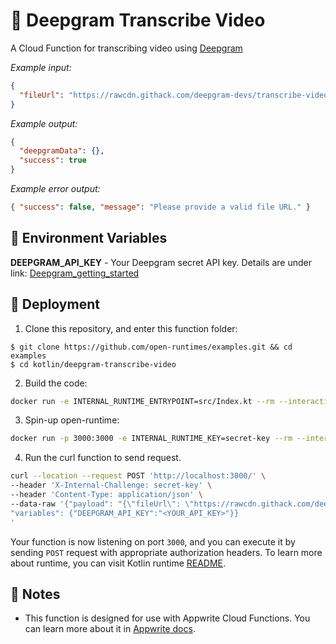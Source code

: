 # 🧹 Deepgram Transcribe Video

A Cloud Function for transcribing video using [Deepgram](https://deepgram.com/)

_Example input:_

```json
{
  "fileUrl": "https://rawcdn.githack.com/deepgram-devs/transcribe-videos/62fc7769d6e2bf38e420ee5224060922af4546f7/deepgram.mp4"
}
```

_Example output:_

```json
{
  "deepgramData": {},
  "success": true
}
```

_Example error output:_

```json
{ "success": false, "message": "Please provide a valid file URL." }
```

## 📝 Environment Variables

**DEEPGRAM_API_KEY** - Your Deepgram secret API key.
Details are under link: [Deepgram_getting_started](https://developers.deepgram.com/documentation/getting-started/)

## 🚀 Deployment

1. Clone this repository, and enter this function folder:

```
$ git clone https://github.com/open-runtimes/examples.git && cd examples
$ cd kotlin/deepgram-transcribe-video
```

2. Build the code:

```bash
docker run -e INTERNAL_RUNTIME_ENTRYPOINT=src/Index.kt --rm --interactive --tty --volume $PWD:/usr/code openruntimes/kotlin:v2-1.6 sh /usr/local/src/build.sh
```

3. Spin-up open-runtime:

```bash
docker run -p 3000:3000 -e INTERNAL_RUNTIME_KEY=secret-key --rm --interactive --tty --volume $PWD/code.tar.gz:/tmp/code.tar.gz:ro openruntimes/kotlin:v2-1.6 sh /usr/local/src/start.sh
```

4. Run the curl function to send request.

```bash
curl --location --request POST 'http://localhost:3000/' \
--header 'X-Internal-Challenge: secret-key' \
--header 'Content-Type: application/json' \
--data-raw '{"payload": "{\"fileUrl\": \"https://rawcdn.githack.com/deepgram-devs/transcribe-videos/62fc7769d6e2bf38e420ee5224060922af4546f7/deepgram.mp4\"}",
"variables": {"DEEPGRAM_API_KEY":"<YOUR_API_KEY>"}}
'
```

Your function is now listening on port `3000`, and you can execute it by sending `POST` request with appropriate authorization headers. To learn more about runtime, you can visit Kotlin runtime [README](https://github.com/open-runtimes/open-runtimes/tree/main/runtimes/kotlin-1.6).

## 📝 Notes

- This function is designed for use with Appwrite Cloud Functions. You can learn more about it in [Appwrite docs](https://appwrite.io/docs/functions).
